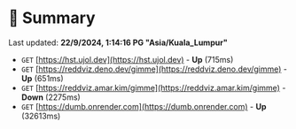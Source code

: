 # 📖 Summary
Last updated: **22/9/2024, 1:14:16 PG "Asia/Kuala_Lumpur"**

- `GET` [https://hst.ujol.dev](https://hst.ujol.dev) - **Up** (715ms)
- `GET` [https://reddviz.deno.dev/gimme](https://reddviz.deno.dev/gimme) - **Up** (651ms)
- `GET` [https://reddviz.amar.kim/gimme](https://reddviz.amar.kim/gimme) - **Down** (2275ms)
- `GET` [https://dumb.onrender.com](https://dumb.onrender.com) - **Up** (32613ms)
